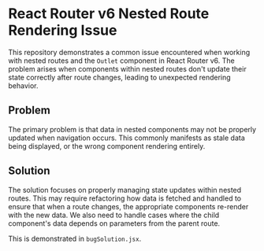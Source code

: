 # React Router v6 Nested Route Rendering Issue

This repository demonstrates a common issue encountered when working with nested routes and the `Outlet` component in React Router v6. The problem arises when components within nested routes don't update their state correctly after route changes, leading to unexpected rendering behavior.

## Problem

The primary problem is that data in nested components may not be properly updated when navigation occurs. This commonly manifests as stale data being displayed, or the wrong component rendering entirely.

## Solution

The solution focuses on properly managing state updates within nested routes. This may require refactoring how data is fetched and handled to ensure that when a route changes, the appropriate components re-render with the new data.  We also need to handle cases where the child component's data depends on parameters from the parent route.

This is demonstrated in `bugSolution.jsx`.